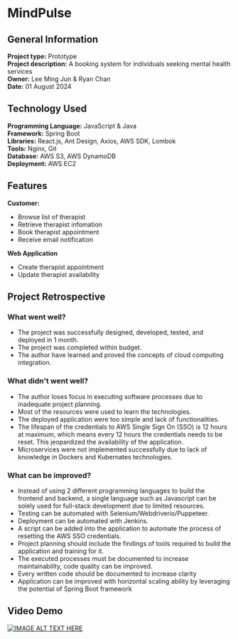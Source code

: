 # MindPulse  
## General Information 
**Project type:** Prototype  
**Project description:** A booking system for individuals seeking mental health services  
**Owner:** Lee Ming Jun & Ryan Chan  
**Date:** 01 August 2024
  
## Technology Used  
**Programming Language:** JavaScript & Java  
**Framework:** Spring Boot  
**Libraries:** React.js, Ant Design, Axios, AWS SDK, Lombok  
**Tools:** Nginx, Git    
**Database:** AWS S3, AWS DynamoDB  
**Deployment:** AWS EC2  
  
## Features  
**Customer:**  
- Browse list of therapist  
- Retrieve therapist infomation  
- Book therapist appointment  
- Receive email notification   

**Web Application**  
- Create therapist appointment  
- Update therapist availability  
  
## Project Retrospective  
### What went well?  
- The project was successfully designed, developed, tested, and deployed in 1 month.  
- The project was completed within budget.  
- The author have learned and proved the concepts of cloud computing integration.  
  
### What didn't went well?
- The author loses focus in executing software processes due to inadequate project planning.
- Most of the resources were used to learn the technologies.  
- The deployed application were too simple and lack of functionalities.
- The lifespan of the credentials to AWS Single Sign On (SSO) is 12 hours at maximum, which means every 12 hours the credentials needs to be reset. This jeopardized the availability of the application.  
- Microservices were not implemented successfully due to lack of knowledge in Dockers and Kubernates technologies.
  
### What can be improved?
- Instead of using 2 different programming languages to build the frontend and backend, a single language such as Javascript can be solely used for full-stack development due to limited resources.
- Testing can be automated with Selenium/Webdriverio/Puppeteer.
- Deployment can be automated with Jenkins.
- A script can be added into the application to automate the process of resetting the AWS SSO credentials.
- Project planning should include the findings of tools required to build the application and training for it.
- The executed processes must be documented to increase maintainability, code quality can be improved.
- Every written code should be documented to increase clarity
- Application can be improved with horizontal scaling ability by leveraging the potential of Spring Boot framework
  
## Video Demo  
[![IMAGE ALT TEXT HERE](https://img.youtube.com/vi/Venvnqz646s/0.jpg)](https://www.youtube.com/watch?v=Venvnqz646s)
